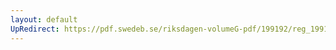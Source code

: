 ```yaml
---
layout: default
UpRedirect: https://pdf.swedeb.se/riksdagen-volumeG-pdf/199192/reg_199192_TU/reg_199192_TU_0009.pdf
---
```

